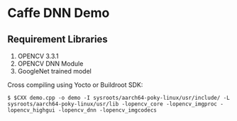 # Caffe DNN Demo
## Requirement Libraries

1. OPENCV 3.3.1
2. OPENCV DNN Module
3. GoogleNet trained model

Cross compiling using Yocto or Buildroot SDK:

    $ $CXX demo.cpp -o demo -I sysroots/aarch64-poky-linux/usr/include/ -L sysroots/aarch64-poky-linux/usr/lib -lopencv_core -lopencv_imgproc -lopencv_highgui -lopencv_dnn -lopencv_imgcodecs

